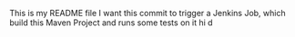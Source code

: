 ﻿This is my README file
I want this commit to trigger a Jenkins Job, which build this Maven Project and runs some tests on it
hi
d
